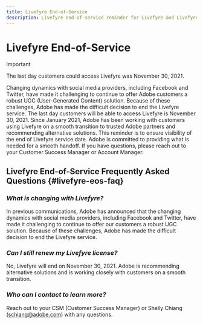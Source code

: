 ```yaml
---
title: Livefyre End-of-Service
description: Livefyre end-of-service reminder for Livefyre and Livefyre Studio.
---
```

# Livefyre End-of-Service

>[!IMPORTANT]
>
>The last day customers could access Livefyre was November 30, 2021.

Changing dynamics with social media providers, including Facebook and Twitter, have made it challenging to continue to offer Adobe customers a robust UGC (User-Generated Content) solution. Because of these challenges, Adobe has made the difficult decision to end the Livefyre service. The last day customers will be able to access Livefyre is November 30, 2021. Since January 2021, Adobe has been working with customers using Livefyre on a smooth transition to trusted Adobe partners and recommending alternative solutions. This reminder is to ensure visibility of the end of Livefyre service date. Adobe is committed to providing what is needed for a smooth handoff. If you have questions, please reach out to your Customer Success Manager or Account Manager.

## Livefyre End-of-Service Frequently Asked Questions {#livefyre-eos-faq}

### **_What is changing with Livefyre?_**

In previous communications, Adobe has announced that the changing dynamics with social media providers, including Facebook and Twitter, have made it challenging to continue to offer our customers a robust UGC solution. Because of these challenges, Adobe has made the difficult decision to end the Livefyre service. 

### **_Can I still renew my Livefyre license?_**

No, Livefyre will end on November 30, 2021. Adobe is recommending alternative solutions and is working closely with customers on a smooth transition.

### **_Who can I contact to learn more?_**

Reach out to your CSM (Customer Success Manager) or Shelly Chiang (schiang@adobe.com) with any questions.
